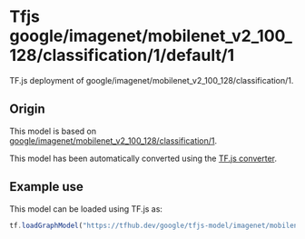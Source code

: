 # Tfjs google/imagenet/mobilenet_v2_100_128/classification/1/default/1
TF.js deployment of google/imagenet/mobilenet_v2_100_128/classification/1.

<!-- parent-model: google/imagenet/mobilenet_v2_100_128/classification/1 -->

## Origin

This model is based on [google/imagenet/mobilenet_v2_100_128/classification/1](https://tfhub.dev/google/imagenet/mobilenet_v2_100_128/classification/1).

This model has been automatically converted using the [TF.js converter](https://github.com/tensorflow/tfjs/tree/master/tfjs-converter).

## Example use
This model can be loaded using TF.js as:

```javascript
tf.loadGraphModel("https://tfhub.dev/google/tfjs-model/imagenet/mobilenet_v2_100_128/classification/1/default/1", { fromTFHub: true })
```
